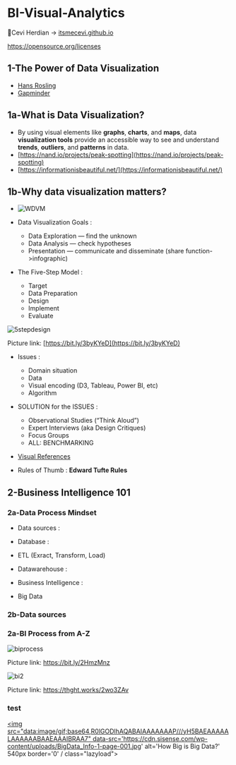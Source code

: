 # BI-Visual-Analytics

<span>&#129311;</span>Cevi Herdian -> [itsmecevi.github.io](https://itsmecevi.github.io/) 

https://opensource.org/licenses

## 1-The Power of Data Visualization

* [Hans Rosling](https://www.youtube.com/watch?v=jbkSRLYSojo)
* [Gapminder](https://www.gapminder.org/)

## 1a-What is Data Visualization? 

* By using visual elements like **graphs**, **charts**, and **maps**, data **visualization tools** provide an accessible way to see and understand **trends**, **outliers**, and **patterns** in data.
* [https://nand.io/projects/peak-spotting](https://nand.io/projects/peak-spotting)
* [https://informationisbeautiful.net/](https://informationisbeautiful.net/)


## 1b-Why data visualization matters?

* ![WDVM](https://user-images.githubusercontent.com/27078712/72880236-11d3b380-3d31-11ea-82a2-7be5c6087ea2.PNG)
* Data Visualization Goals : 

     * Data Exploration — find the unknown
     * Data Analysis — check hypotheses
     * Presentation — communicate and disseminate (share function->infographic)
     
* The Five-Step Model :
 
     * Target
     * Data Preparation
     * Design
     * Implement
     * Evaluate
  
![5stepdesign](https://user-images.githubusercontent.com/27078712/72888440-266b7800-3d40-11ea-8668-db66477a76fb.png)

Picture link: [https://bit.ly/3byKYeD](https://bit.ly/3byKYeD)

     
 * Issues :
 
     * Domain situation 
     * Data
     * Visual encoding (D3, Tableau, Power BI, etc)
     * Algorithm
     
 * SOLUTION for the ISSUES :
 
     * Observational Studies (“Think Aloud”)
     * Expert Interviews (aka Design Critiques)
     * Focus Groups
     * ALL: BENCHMARKING
     
 * [Visual References](https://github.com/itsmecevi/visualreferences/blob/master/VisualReferences-SQLBI.pdf)
     
 * Rules of Thumb : **Edward Tufte Rules**
 
 ## 2-Business Intelligence 101
 
 ### 2a-Data Process Mindset
 
 * Data sources : 
 
 * Database :
 
 * ETL (Exract, Transform, Load)
 
 * Datawarehouse :
 
 * Business Intelligence :
 
 * Big Data
 
 
 
### 2b-Data sources 


 
 
 
 ### 2a-BI Process from A-Z
 
![biprocess](https://user-images.githubusercontent.com/27078712/72890846-6a14b080-3d45-11ea-9b54-aafa268acd14.jpg)

Picture link: https://bit.ly/2HmzMnz


![bi2](https://user-images.githubusercontent.com/27078712/75852964-b57bad80-5e1f-11ea-8702-502e91977f0d.png)

Picture link: https://thght.works/2wo3ZAv




 
 ### test
 
 <a href="https://www.sisense.com/blog/infographic-big-big-data/"><img src="data:image/gif;base64,R0lGODlhAQABAIAAAAAAAP///yH5BAEAAAAALAAAAAABAAEAAAIBRAA7" data-src='https://cdn.sisense.com/wp-content/uploads/BigData_Info-1-page-001.jpg' alt='How Big is Big Data?' 540px border='0' / class="lazyload"></a>

